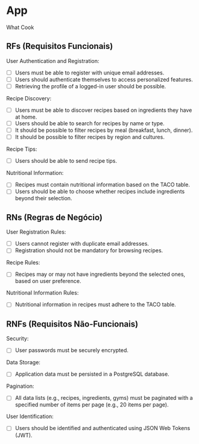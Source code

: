 # App

What Cook

## RFs (Requisitos Funcionais)

User Authentication and Registration:
- [ ] Users must be able to register with unique email addresses.
- [ ] Users should authenticate themselves to access personalized features.
- [ ] Retrieving the profile of a logged-in user should be possible.

Recipe Discovery:
- [ ] Users must be able to discover recipes based on ingredients they have at home.
- [ ] Users should be able to search for recipes by name or type.
- [ ] It should be possible to filter recipes by meal (breakfast, lunch, dinner).
- [ ] It should be possible to filter recipes by region and cultures.

Recipe Tips:
- [ ] Users should be able to send recipe tips.

Nutritional Information:
- [ ] Recipes must contain nutritional information based on the TACO table.
- [ ] Users should be able to choose whether recipes include ingredients beyond their selection.

## RNs (Regras de Negócio)

User Registration Rules:
- [ ] Users cannot register with duplicate email addresses.
- [ ] Registration should not be mandatory for browsing recipes.

Recipe Rules:
- [ ] Recipes may or may not have ingredients beyond the selected ones, based on user preference.

Nutritional Information Rules:
- [ ] Nutritional information in recipes must adhere to the TACO table.

## RNFs (Requisitos Não-Funcionais)

Security:
- [ ] User passwords must be securely encrypted.

Data Storage:
- [ ] Application data must be persisted in a PostgreSQL database.

Pagination:
- [ ] All data lists (e.g., recipes, ingredients, gyms) must be paginated with a specified number of items per page (e.g., 20 items per page).

User Identification:
- [ ] Users should be identified and authenticated using JSON Web Tokens (JWT).
